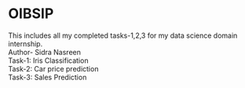 # OIBSIP
This includes all my completed tasks-1,2,3 for my data science domain internship.
<br>
Author- Sidra Nasreen
<br>
Task-1: Iris Classification
<br>
Task-2: Car price prediction
<br>
Task-3: Sales Prediction
